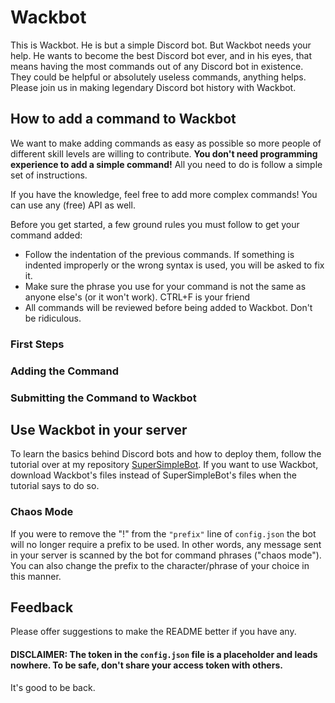 # Wackbot
This is Wackbot. He is but a simple Discord bot. But Wackbot needs your help. He wants to become the best Discord bot ever, and in his eyes, that means having the most commands out of any Discord bot in existence. They could be helpful or absolutely useless commands, anything helps. Please join us in making legendary Discord bot history with Wackbot.

## How to add a command to Wackbot
We want to make adding commands as easy as possible so more people of different skill levels are willing to contribute. **You don't need programming experience to add a simple command!** All you need to do is follow a simple set of instructions.

If you have the knowledge, feel free to add more complex commands! You can use any (free) API as well.

Before you get started, a few ground rules you must follow to get your command added:
* Follow the indentation of the previous commands. If something is indented improperly or the wrong syntax is used, you will be asked to fix it.
* Make sure the phrase you use for your command is not the same as anyone else's (or it won't work). CTRL+F is your friend
* All commands will be reviewed before being added to Wackbot. Don't be ridiculous.

### First Steps

### Adding the Command

### Submitting the Command to Wackbot

## Use Wackbot in your server
To learn the basics behind Discord bots and how to deploy them, follow the tutorial over at my repository [SuperSimpleBot](https://github.com/IMACULGY/SuperSimpleBot). If you want to use Wackbot, download Wackbot's files instead of SuperSimpleBot's files when the tutorial says to do so.

### Chaos Mode
If you were to remove the "!" from the `"prefix"` line of `config.json` the bot will no longer require a prefix to be used. In other words, any message sent in your server is scanned by the bot for command phrases ("chaos mode"). You can also change the prefix to the character/phrase of your choice in this manner.

## Feedback
Please offer suggestions to make the README better if you have any.

#### DISCLAIMER: The token in the `config.json` file is a placeholder and leads nowhere. To be safe, don't share your access token with others.

It's good to be back.
